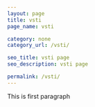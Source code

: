 ```yaml
---
layout: page
title: vsti
page_name: vsti

category: none
category_url: /vsti/

seo_title: vsti page
seo_description: vsti page

permalink: /vsti/
---
```


This is first paragraph
